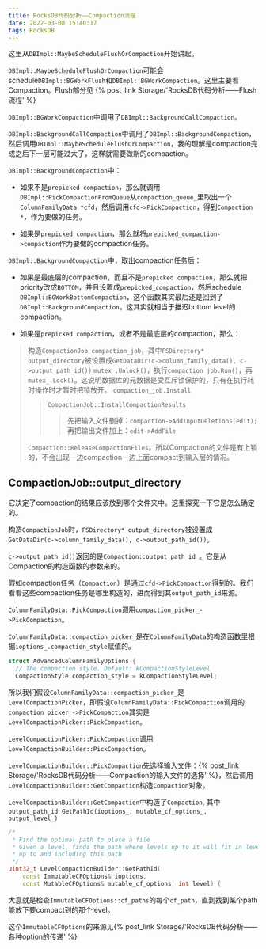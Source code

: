 ```yaml
---
title: RocksDB代码分析——Compaction流程
date: 2022-03-08 15:40:17
tags: RocksDB
---
```


这里从`DBImpl::MaybeScheduleFlushOrCompaction`开始讲起。

`DBImpl::MaybeScheduleFlushOrCompaction`可能会schedule`DBImpl::BGWorkFlush`和`DBImpl::BGWorkCompaction`。这里主要看Compaction。Flush部分见 {% post_link Storage/'RocksDB代码分析——Flush流程' %}

`DBImpl::BGWorkCompaction`中调用了`DBImpl::BackgroundCallCompaction`。

`DBImpl::BackgroundCallCompaction`中调用了`DBImpl::BackgroundCompaction`，然后调用`DBImpl::MaybeScheduleFlushOrCompaction`，我的理解是compaction完成之后下一层可能过大了，这样就需要做新的compaction。

`DBImpl::BackgroundCompaction`中：

- 如果不是`prepicked compaction`，那么就调用`DBImpl::PickCompactionFromQueue`从`compaction_queue_`里取出一个`ColumnFamilyData *cfd`，然后调用`cfd->PickCompaction`，得到`Compaction *`，作为要做的任务。

- 如果是`prepicked compaction`，那么就将`prepicked_compaction->compaction`作为要做的compaction任务。

`DBImpl::BackgroundCompaction`中，取出compaction任务后：

- 如果是最底层的compaction，而且不是`prepicked compaction`，那么就把priority改成`BOTTOM`，并且设置成`prepicked_compaction`，然后schedule `DBImpl::BGWorkBottomCompaction`，这个函数其实最后还是回到了`DBImpl::BackgroundCompaction`。这其实就相当于推迟bottom level的compaction。

- 如果是`prepicked compaction`，或者不是最底层的compaction，那么：

>构造`CompactionJob compaction_job`，其中`FSDirectory* output_directory`被设置成`GetDataDir(c->column_family_data(), c->output_path_id())`
>`mutex_.Unlock()`，执行`compaction_job.Run()`，再`mutex_.Lock()`。这说明数据库的元数据是受互斥锁保护的，只有在执行耗时操作时才暂时把锁放开。
>`compaction_job.Install`
>
>>`CompactionJob::InstallCompactionResults`
>>
>>>先把输入文件删掉：`compaction->AddInputDeletions(edit);`
>>>再把输出文件加上：`edit->AddFile`
>
>`Compaction::ReleaseCompactionFiles`。所以Compaction的文件是有上锁的，不会出现一边compaction一边上面compact到输入层的情况。

## CompactionJob::output_directory

它决定了compaction的结果应该放到哪个文件夹中。这里探究一下它是怎么确定的。

构造`CompactionJob`时，`FSDirectory* output_directory`被设置成`GetDataDir(c->column_family_data(), c->output_path_id())`。

`c->output_path_id()`返回的是`Compaction::output_path_id_`。它是从Compaction的构造函数的参数来的。

假如compaction任务（`Compaction`）是通过`cfd->PickCompaction`得到的。我们看看这些compaction任务是哪里构造的，进而得到其`output_path_id`来源。

`ColumnFamilyData::PickCompaction`调用`compaction_picker_->PickCompaction`。

`ColumnFamilyData::compaction_picker_`是在`ColumnFamilyData`的构造函数里根据`ioptions_.compaction_style`赋值的。

```cpp
struct AdvancedColumnFamilyOptions {
  // The compaction style. Default: kCompactionStyleLevel
  CompactionStyle compaction_style = kCompactionStyleLevel;
```

所以我们假设`ColumnFamilyData::compaction_picker_`是`LevelCompactionPicker`，即假设`ColumnFamilyData::PickCompaction`调用的`compaction_picker_->PickCompaction`其实是`LevelCompactionPicker::PickCompaction`。

`LevelCompactionPicker::PickCompaction`调用`LevelCompactionBuilder::PickCompaction`。

`LevelCompactionBuilder::PickCompaction`先选择输入文件：{% post_link Storage/'RocksDB代码分析——Compaction的输入文件的选择' %}，然后调用`LevelCompactionBuilder::GetCompaction`构造`Compaction`对象。

`LevelCompactionBuilder::GetCompaction`中构造了`Compaction`, 其中`output_path_id`: `GetPathId(ioptions_, mutable_cf_options_, output_level_)`

```cpp
/*
 * Find the optimal path to place a file
 * Given a level, finds the path where levels up to it will fit in levels
 * up to and including this path
 */
uint32_t LevelCompactionBuilder::GetPathId(
    const ImmutableCFOptions& ioptions,
    const MutableCFOptions& mutable_cf_options, int level) {
```

大意就是检查`ImmutableCFOptions::cf_paths`的每个`cf_path`，直到找到某个path能放下要compact到的那个level。

这个`ImmutableCFOptions`的来源见{% post_link Storage/'RocksDB代码分析——各种option的传递' %}
